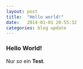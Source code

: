 ```yaml
---
layout: post
title:  "Hello world!"
date:   2014-01-01 20:55:32
categories: blog update
---
```


### Hello World!

Nur *so* ein **Test**.
